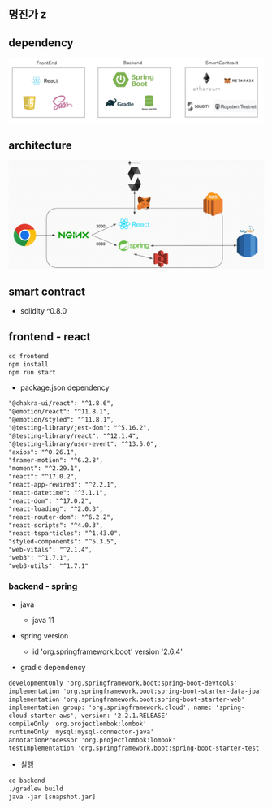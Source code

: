 ## 명진가 z

## dependency

![dependency](./picture/dependency.png)

## architecture

![architecture](./picture/architecture.png)

## smart contract 

* solidity ^0.8.0

## frontend - react

```
cd frontend
npm install
npm run start
```

* package.json dependency

```
"@chakra-ui/react": "^1.8.6",
"@emotion/react": "^11.8.1",
"@emotion/styled": "^11.8.1",
"@testing-library/jest-dom": "^5.16.2",
"@testing-library/react": "^12.1.4",
"@testing-library/user-event": "^13.5.0",
"axios": "^0.26.1",
"framer-motion": "^6.2.8",
"moment": "^2.29.1",
"react": "^17.0.2",
"react-app-rewired": "^2.2.1",
"react-datetime": "^3.1.1",
"react-dom": "^17.0.2",
"react-loading": "^2.0.3",
"react-router-dom": "^6.2.2",
"react-scripts": "^4.0.3",
"react-tsparticles": "^1.43.0",
"styled-components": "^5.3.5",
"web-vitals": "^2.1.4",
"web3": "^1.7.1",
"web3-utils": "^1.7.1"
```

### backend - spring

* java
    * java 11

* spring version
    * id 'org.springframework.boot' version '2.6.4'

* gradle dependency
```
developmentOnly 'org.springframework.boot:spring-boot-devtools'
implementation 'org.springframework.boot:spring-boot-starter-data-jpa'
implementation 'org.springframework.boot:spring-boot-starter-web'
implementation group: 'org.springframework.cloud', name: 'spring-cloud-starter-aws', version: '2.2.1.RELEASE'
compileOnly 'org.projectlombok:lombok'
runtimeOnly 'mysql:mysql-connector-java'
annotationProcessor 'org.projectlombok:lombok'
testImplementation 'org.springframework.boot:spring-boot-starter-test'
```

* 실행

```
cd backend
./gradlew build
java -jar [snapshot.jar]
```
